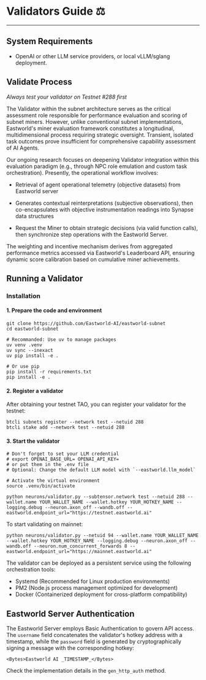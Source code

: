 # Validators Guide ⚖️

---
## System Requirements

* OpenAI or other LLM service providers, or local vLLM/sglang deployment.


## Validate Process

*Always test your validator on Testnet #288 first*

The Validator within the subnet architecture serves as the critical assessment role responsible for performance evaluation and scoring of subnet miners. However, unlike conventional subnet implementations, Eastworld's miner evaluation framework constitutes a longitudinal, multidimensional process requiring strategic oversight. Transient, isolated task outcomes prove insufficient for comprehensive capability assessment of AI Agents.

Our ongoing research focuses on deepening Validator integration within this evaluation paradigm (e.g., through NPC role emulation and custom task orchestration). Presently, the operational workflow involves:

- Retrieval of agent operational telemetry (objective datasets) from Eastworld server

- Generates contextual reinterpretations (subjective observations), then co-encapsulates with objective instrumentation readings into Synapse data structures

- Request the Miner to obtain strategic decisions (via valid function calls), then synchronize step operations with the Eastworld Server.

The weighting and incentive mechanism derives from aggregated performance metrics accessed via Eastworld's Leaderboard API, ensuring dynamic score calibration based on cumulative miner achievements.


## Running a Validator

### Installation

#### 1. Prepare the code and environment

```
git clone https://github.com/Eastworld-AI/eastworld-subnet
cd eastworld-subnet

# Recommanded: Use uv to manage packages
uv venv .venv
uv sync --inexact
uv pip install -e .

# Or use pip
pip install -r requirements.txt
pip install -e .

```

#### 2. Register a validator

After obtaining your testnet TAO, you can register your validator for the testnet:

```
btcli subnets register --network test --netuid 288
btcli stake add --network test --netuid 288
```


#### 3. Start the validator

```
# Don't forget to set your LLM credential
# export OPENAI_BASE_URL= OPENAI_API_KEY=
# or put them in the .env file
# Optional: Change the default LLM model with `--eastworld.llm_model`

# Activate the virtual environment
source .venv/bin/activate

python neurons/validator.py --subtensor.network test --netuid 288 --wallet.name YOUR_WALLET_NAME --wallet.hotkey YOUR_HOTKEY_NAME --logging.debug --neuron.axon_off --wandb.off --eastworld.endpoint_url="https://testnet.eastworld.ai"
```

To start validating on mainnet:

```
python neurons/validator.py --netuid 94 --wallet.name YOUR_WALLET_NAME --wallet.hotkey YOUR_HOTKEY_NAME --logging.debug --neuron.axon_off --wandb.off --neuron.num_concurrent_forwards 8 --eastworld.endpoint_url="https://mainnet.eastworld.ai"
```

The validator can be deployed as a persistent service using the following orchestration tools:

- Systemd (Recommended for Linux production environments)
- PM2 (Node.js process management optimized for development)
- Docker (Containerized deployment for cross-platform compatibility)


## Eastworld Server Authentication

The Eastworld Server employs Basic Authentication to govern API access. The `username` field concatenates the validator's hotkey address with a timestamp, while the `password` field is generated by cryptographically signing a message with the corresponding hotkey:

```
<Bytes>Eastworld AI _TIMESTAMP_</Bytes>
```

Check the implementation details in the `gen_http_auth` method.
